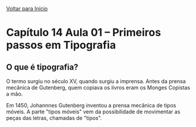 [Voltar para Início](https://github.com/vinis-moraes/curso-html-css)
# Capítulo 14 Aula 01 – Primeiros passos em Tipografia

## O que é tipografia?

O termo surgiu no século XV, quando surgiu a imprensa. Antes da prensa mecânica de Gutenberg, quem copiava os livros eram os Monges Copistas a mão.

Em 1450, Johannnes Gutenberg inventou a prensa mecânica de tipos móveis. A parte "tipos móveis" vem da possibilidade de movimentar as peças das letras, chamadas de "tipos".